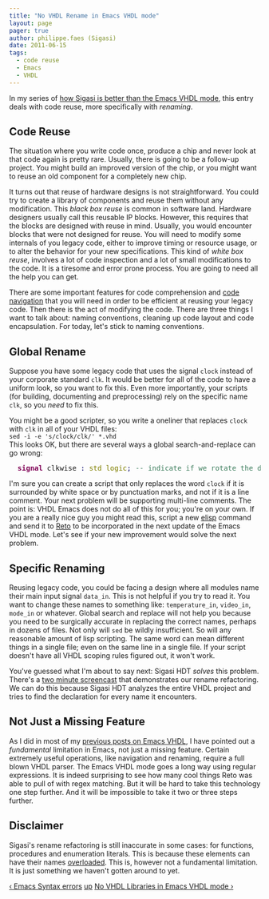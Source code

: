 ```yaml
---
title: "No VHDL Rename in Emacs VHDL mode"
layout: page 
pager: true
author: philippe.faes (Sigasi)
date: 2011-06-15
tags: 
  - code reuse
  - Emacs
  - VHDL
---
```

<div class="content">
<p>In my series of <a href="/content/why-emacs-so-great-and-why-we-want-beat-it">how Sigasi is better than the Emacs <span class="caps">VHDL</span> mode</a>, this entry deals with code reuse, more specifically with <em>renaming</em>.</p>	<h2>Code Reuse</h2>	<p>The situation where you write code once, produce a chip and never look at that code again is pretty rare. Usually, there is going to be a follow-up project. You might build an improved version of the chip, or you might want to reuse an old component for a completely new chip. </p>	<p>It turns out that reuse of hardware designs is not straightforward. You could try to create a library of components and reuse them without any modification. This <em>black box reuse</em> is common in software land. Hardware designers usually call this reusable IP blocks. However, this requires that the blocks are designed with reuse in mind. Usually, you would encounter blocks that were not designed for reuse. You will need to modify some internals of you legacy code, either to improve timing or resource usage, or to alter the behavior for your new specifications. This kind of <em>white box reuse</em>, involves a lot of code inspection and a lot of small modifications to the code. It is a tiresome and error prone process. You are going to need all the help you can get.</p>	<p>There are some important features for code comprehension and <a href="/content/navigating-through-vhdl-project-emacs-vs-sigasi">code navigation</a> that you will need in order to be efficient at reusing your legacy code. Then there is the act of modifying the code. There are three things I want to talk about: naming conventions, cleaning up code layout and code encapsulation. For today, let's stick to naming conventions.</p>	<h2>Global Rename</h2>	<p>Suppose you have some legacy code that uses the signal <code>clock</code> instead of your corporate standard <code>clk</code>. It would be better for all of the code to have a uniform look, so you want to fix this. Even more importantly, your scripts (for building, documenting and preprocessing) rely on the specific name <code>clk</code>, so you <em>need</em> to fix this.</p>	<p>You might be a good scripter, so you write a oneliner that replaces <code>clock</code> with <code>clk</code> in all of your <span class="caps">VHDL</span> files:<br/><code>sed -i -e 's/clock/clk/' *.vhd</code><br/>This looks OK, but there are several ways a global search-and-replace can go wrong:<br/></p><div class="geshifilter"><pre class="vhdl geshifilter-vhdl" style="font-family:monospace;">  <span style="color: #7f0055; font-weight: bold;">signal</span> clkwise <span style="color: #000066;">:</span> <span style="color: #808000;">std_logic</span><span style="color: #000066;">;</span> <span style="color: #3f7f5f;">-- indicate if we rotate the data clkwise</span>  <span style="color: #7f0055; font-weight: bold;">signal</span> clk <span style="color: #000066;">:</span> <span style="color: #808000;">std_logic</span><span style="color: #000066;">;</span> <span style="color: #3f7f5f;">-- clk for main clk domain</span>  <span style="color: #7f0055; font-weight: bold;">signal</span> pci_clk <span style="color: #000066;">:</span> <span style="color: #808000;">std_logic</span><span style="color: #000066;">;</span> <span style="color: #3f7f5f;">-- clk for PCI clk domain</span></pre></div>	<p>I'm sure you can create a script that only replaces the word <code>clock</code> if it is surrounded by white space or by punctuation marks, and not if it is a line comment. Your next problem will be supporting multi-line comments. The point is: <span class="caps">VHDL</span> Emacs does not do all of this for you; you're on your own. If you are a really nice guy you might read this, script a new <a href="http://www.gnu.org/software/emacs/emacs-lisp-intro/" class="elf-external elf-icon">elisp</a> command and send it to <a href="http://www.iis.ee.ethz.ch/~zimmi/emacs/vhdl-mode.html" class="elf-external elf-icon">Reto</a> to be incorporated in the next update of the Emacs <span class="caps">VHDL</span> mode. Let's see if your new improvement would solve the next problem.</p>	<h2>Specific Renaming</h2>	<p>Reusing legacy code, you could be facing a design where all modules name their main input signal <code>data_in</code>. This is not helpful if you try to read it. You want to change these names to something like: <code>temperature_in</code>, <code>video_in</code>, <code>mode_in</code> or whatever. Global search and replace will not help you because you need to be surgically accurate in replacing the correct names, perhaps in dozens of files. Not only will <code>sed</code> be wildly insufficient. So will any reasonable amount of lisp scripting. The same word can mean different things in a single file; even on the same line in a single file. If your script doesn't have all <span class="caps">VHDL</span> scoping rules figured out, it won't work.</p>	<p>You've guessed what I'm about to say next: Sigasi <span class="caps">HDT</span> <em>solves</em> this problem. There's a <a href="/screencast/rename">two minute screencast</a> that demonstrates our rename refactoring. We can do this because Sigasi <span class="caps">HDT</span> analyzes the entire <span class="caps">VHDL</span> project and tries to find the declaration for every name it encounters. </p>	<h2>Not Just a Missing Feature</h2>	<p>As I did in most of my <a href="/emacs">previous posts on Emacs <span class="caps">VHDL</span></a>, I have pointed out a <em>fundamental</em> limitation in Emacs, not just a missing feature. Certain extremely useful operations, like navigation and renaming, require a full blown <span class="caps">VHDL</span> parser. The Emacs <span class="caps">VHDL</span> mode goes a long way using regular expressions. It is indeed surprising to see how many cool things Reto was able to pull of with regex matching. But it will be hard to take this technology one step further. And it will be impossible to take it two or three steps further.</p>	<h2>Disclaimer</h2>	<p>Sigasi's rename refactoring is still inaccurate in some cases: for functions, procedures and enumeration literals. This is because these elements can have their names <a href="http://en.wikipedia.org/wiki/Method_overloading" class="elf-external elf-icon">overloaded</a>. This is, however not a fundamental limitation. It is just something we haven't gotten around to yet.</p>  <div id="book-navigation-1518" class="book-navigation">            <div class="page-links clear-block">              <a href="/content/emacs-syntax-errors" class="page-previous" title="Go to previous page">&#8249; Emacs Syntax errors</a>                    <a href="/better-emacs-vhdl-mode" class="page-up" title="Go to parent page">up</a>                    <a href="/content/no-vhdl-libraries-emacs-vhdl-mode" class="page-next" title="Go to next page">No VHDL Libraries in Emacs VHDL mode &#8250;</a>          </div>      </div>  </div>

